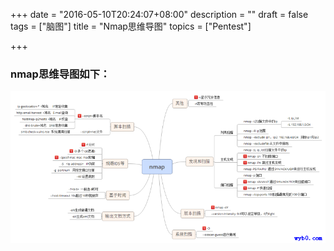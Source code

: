+++
date = "2016-05-10T20:24:07+08:00"
description = ""
draft = false
tags = ["脑图"]
title = "Nmap思维导图"
topics = ["Pentest"]

+++

### nmap思维导图如下：
![nmap思维导图](/img/post/nmap.png)
